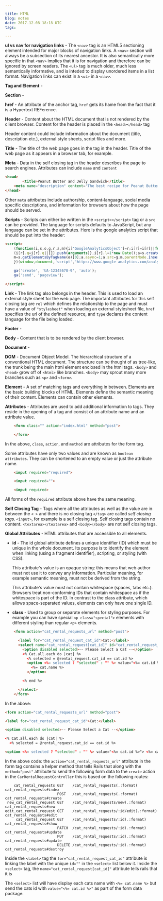 ```yaml
---

title: HTML
blog: notes
date: 2017-12-08 18:18 UTC
tags: 

---
```


**ul vs nav for navigation links** - The `<nav>` tag is an HTML5 sectioning element intended for major blocks of navigation links. A `<nav>` section will always be a subsection of its nearest ancestor. It is also semantically more specific in that `<nav>` implies that it is for navigation and therefore can be ignored by screen readers. The `<ul>` tag is much older, much less semantically informative, and is inteded to display unordered items in a list format. Navigation links can exist in a `<ul>` in a `<nav>`.


**Tag and Element** - 


**Section** - 

**href** - An attribute of the anchor tag, `href` gets its hame from the fact that it is a Hypertext REFerence.


**Header** - Content about the HTML document that is not rendered by the client browser. Content for the header is placed in the `<head></head>` tag

Header content could include information about the document (title, description etc.), external style sheets, script files and more.


**Title** - The title of the web page goes in the <title></title> tag in the header. Title of the web page as it appears in a browser tab, for example.


**Meta** - Data in the <meta> self closing tag in the header describes the page to search engines. Attributes can include `name` and `content`

```html
<head>
        <title>Peanut Butter and Jelly Sandwich</title>
    <meta name="description" content="The best recipe for Peanut Butter and Jelly Sandwich">
</head>
```
Other `meta` attributes include authorship, content-language, social media specific descriptions, and information for browsers about how the page should be served.


**Scripts** - Scripts can either be written in the `<script></script>` tag or a `src` can be provided. The language for scripts defaults to JavaScript, but any language can be set in the attributes. Here is the google analytics script that should be put into the header:

```html
<script>
    (function(i,s,o,g,r,a,m){i['GoogleAnalyticsObject']=r;i[r]=i[r]||function(){
    (i[r].q=i[r].q||[]).push(arguments)},i[r].l=1*new Date();a=s.createElement(o),
    m=s.getElementsByTagName(o)[0];a.async=1;a.src=g;m.parentNode.insertBefore(a,m)
    })(window,document,'script','https://www.google-analytics.com/analytics.js','ga');

    ga('create', 'UA-12345678-9', 'auto');
    ga('send', 'pageview');

</script>
```

**Link** - The link tag also belongs in the header. This is used to load an external style sheet for the web page. The important attributes for this self closing tag are `rel` which defines the relationship to the page and must have a value of `"stylesheet"` when loading an external stylesheet file, `href` specifies the url of the defined resource, and `type` declares the content language for the file being loaded.


**Footer** -


**Body** - Content that is to be rendered by the client browser.


**Document** -


**DOM** - Document Object Model. The hierarchical structure of a conventional HTML document. The structure can be thought of as tree-like, the trunk being the main html element enclosed in the html tags. `<body>` and `<head>` grow off of `<html>` like branches. `<body>` may sprout many more branches such as `<p>` and `<form>`.


**Element** - A set of matching tags and everything in between. Elements are the basic building blocks of HTML. Elements define the semantic meaning of their content. Elements can contain other elements.


**Attributes** - Attributes are used to add additional information to tags. They reside in the opening of a tag and consist of an attribute name and an attribute value.
  
```html
    <form class="" action="index.html" method="post">

    </form>
```

In the above, `class`, `action`, and `method` are attributes for the form tag.

Some attributes have only two values and are known as `boolean attributes`. They can be shortened to an empty value or just the attribute name.
 
```html
    <input required="required">

    <input required="">

    <input required>
```
All forms of the `required` attribute above have the same meaning.


**Self Closing Tag** - Tags where all the attributes as well as the value are in between the `< >` and there is no closing tag `</tag>` are called *self closing tags*. `<input>`, for example is a self closing tag. Self closing tags contain no content. `<textarea></textarea>` and `<body></body>` are not self closing tags.


**Global Attributes** - HTML attributes that are accessible to all elements.

  * **id** - The id global attribute defines a unique identifier (ID) which must be unique in the whole document. Its purpose is to identify the element when linking (using a fragment identifier), scripting, or styling (with CSS).

      This attribute's value is an opaque string: this means that web author must not use it to convey any information. Particular meaning, for example semantic meaning, must not be derived from the string.
      
      This attribute's value must not contain whitespace (spaces, tabs etc.). Browsers treat non-conforming IDs that contain whitespace as if the whitespace is part of the ID. In contrast to the class attribute, which allows space-separated values, elements can only have one single ID.

  * **class** - Used to group or separate elements for styling purposes. For example you can have special `<p class="special">` elements with different styling than regular `<p>` elements.




```html
    <form action="cat_rental_requests_url" method="post">

      <label for="cat_rental_request_cat_id">Cat:</label>
      <select name="cat_rental_request[cat_id]" id="cat_rental_request_cat_id">
        <option disabled selected>-- Please Select a Cat --</option>
        <% Cat.all.each do |cat| %>
          <% selected = @rental_request.cat_id == cat.id %>
          <option <%= selected ? "selected" : "" %> value="<%= cat.id %>">
            <%= cat.name %>
          </option>

        <% end %>

      </select>
    </form>  
```
  
  In the above:
  
  ```html
  <form action="cat_rental_requests_url" method="post">
  ```

  ```html
  <label for="cat_rental_request_cat_id">Cat:</label>
  ```

  ```html
  <option disabled selected>-- Please Select a Cat --</option>
  ```

  ```html
  <% Cat.all.each do |cat| %>
    <% selected = @rental_request.cat_id == cat.id %>
  ```

  ```html
  <option <%= selected ? "selected" : "" %> value="<%= cat.id %>"> <%= cat.name %> </option>
  ```

  In the above code: the `action="cat_rental_requests_url"` attribute in the form tag contains a helper method that tells Rails that along with the `method="post"` attribute to send the following form data to the `create` action in the `CarRentalRequestController` this is based on the following routes:
 
  ```
      cat_rental_requests GET    /cat_rental_requests(.:format)          cat_rental_requests#index
                          POST   /cat_rental_requests(.:format)          cat_rental_requests#create
   new_cat_rental_request GET    /cat_rental_requests/new(.:format)      cat_rental_requests#new
  edit_cat_rental_request GET    /cat_rental_requests/:id/edit(.:format) cat_rental_requests#edit
       cat_rental_request GET    /cat_rental_requests/:id(.:format)      cat_rental_requests#show
                          PATCH  /cat_rental_requests/:id(.:format)      cat_rental_requests#update
                          PUT    /cat_rental_requests/:id(.:format)      cat_rental_requests#update
                          DELETE /cat_rental_requests/:id(.:format)      cat_rental_requests#destroy
  ```
  Inside the `<label>` tag the `for="cat_rental_request_cat_id"` attribute is linking the label with the unique `id=""` in the `<select>` list below it. Inside the `<select>` tag, the `name="cat_rental_request[cat_id]"` attribute tells rails that it is

  The `<select>` list will have display each cats name with `<%= cat.name %>` but send the cats id with `value="<%= cat.id %>"` as part of the form data package.
